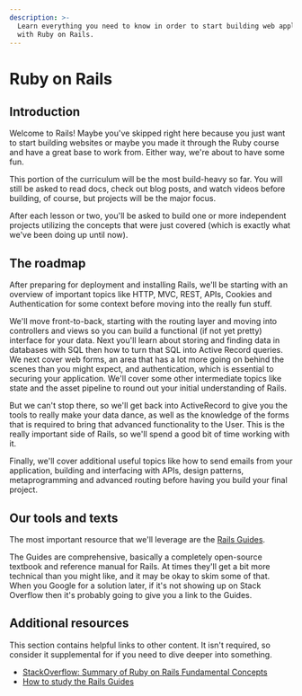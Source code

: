 ```yaml
---
description: >-
  Learn everything you need to know in order to start building web applications
  with Ruby on Rails.
---
```


# Ruby on Rails

## Introduction

Welcome to Rails! Maybe you've skipped right here because you just want to start building websites or maybe you made it through the Ruby course and have a great base to work from. Either way, we're about to have some fun.

This portion of the curriculum will be the most build-heavy so far. You will still be asked to read docs, check out blog posts, and watch videos before building, of course, but projects will be the major focus.

After each lesson or two, you'll be asked to build one or more independent projects utilizing the concepts that were just covered \(which is exactly what we've been doing up until now\).

## The roadmap

After preparing for deployment and installing Rails, we'll be starting with an overview of important topics like HTTP, MVC, REST, APIs, Cookies and Authentication for some context before moving into the really fun stuff.

We'll move front-to-back, starting with the routing layer and moving into controllers and views so you can build a functional \(if not yet pretty\) interface for your data. Next you'll learn about storing and finding data in databases with SQL then how to turn that SQL into Active Record queries. We next cover web forms, an area that has a lot more going on behind the scenes than you might expect, and authentication, which is essential to securing your application. We'll cover some other intermediate topics like state and the asset pipeline to round out your initial understanding of Rails.

But we can't stop there, so we'll get back into ActiveRecord to give you the tools to really make your data dance, as well as the knowledge of the forms that is required to bring that advanced functionality to the User. This is the really important side of Rails, so we'll spend a good bit of time working with it.

Finally, we'll cover additional useful topics like how to send emails from your application, building and interfacing with APIs, design patterns, metaprogramming and advanced routing before having you build your final project.

## Our tools and texts

The most important resource that we'll leverage are the [Rails Guides](http://guides.rubyonrails.org/).

The Guides are comprehensive, basically a completely open-source textbook and reference manual for Rails. At times they'll get a bit more technical than you might like, and it may be okay to skim some of that. When you Google for a solution later, if it's not showing up on Stack Overflow then it's probably going to give you a link to the Guides.

## Additional resources

This section contains helpful links to other content. It isn't required, so consider it supplemental for if you need to dive deeper into something.

* [StackOverflow: Summary of Ruby on Rails Fundamental Concepts](http://stackoverflow.com/questions/5205002/summary-of-ruby-on-rails-fundamental-concepts)
* [How to study the Rails Guides](http://www.sihui.io/how-to-study-the-rails-guides/)

